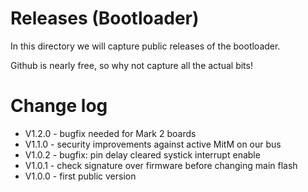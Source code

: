 
# Releases (Bootloader)

In this directory we will capture public releases of the bootloader.

Github is nearly free, so why not capture all the actual bits!


# Change log

- V1.2.0 - bugfix needed for Mark 2 boards
- V1.1.0 - security improvements against active MitM on our bus
- V1.0.2 - bugfix: pin delay cleared systick interrupt enable
- V1.0.1 - check signature over firmware before changing main flash
- V1.0.0 - first public version

